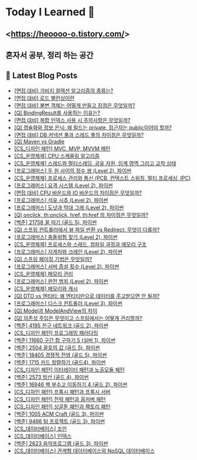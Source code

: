 # Today I Learned 👋

## <<https://heoooo-o.tistory.com/>>

## 혼자서 공부, 정리 하는 공간



## 📕 Latest Blog Posts

<ul><li><a href='https://heoooo-o.tistory.com/entry/%EB%A9%B4%EC%A0%91-%EB%8C%80%EB%B9%84-%EA%B0%80%EB%B9%84%EC%A7%80-%EC%BB%AC%EB%A0%89%EC%85%98-%EC%95%8C%EA%B3%A0%EB%A6%AC%EC%A6%98%EC%9D%98-%EC%A2%85%EB%A5%98%EB%8A%94' target='_blank'>[면접 대비] 가비지 컬렉션 알고리즘의 종류는?</a></li><li><a href='https://heoooo-o.tistory.com/entry/%EB%A9%B4%EC%A0%91-%EB%8C%80%EB%B9%84-%EB%A1%9C%EB%93%9C-%EB%B0%B8%EB%9F%B0%EC%8B%B1%EC%9D%B4%EB%9E%80' target='_blank'>[면접 대비] 로드 밸런싱이란</a></li><li><a href='https://heoooo-o.tistory.com/entry/%EB%A9%B4%EC%A0%91-%EB%8C%80%EB%B9%84-%EB%B6%88%EB%B3%80-%EA%B0%9D%EC%B2%B4%EB%8A%94-%EC%96%B4%EB%96%BB%EA%B2%8C-%EB%A7%8C%EB%93%A4%EA%B3%A0-%EC%9E%A5%EC%A0%90%EC%9D%80-%EB%AC%B4%EC%97%87%EC%9D%BC%EA%B9%8C' target='_blank'>[면접 대비] 불변 객체는 어떻게 만들고 장점은 무엇일까?</a></li><li><a href='https://heoooo-o.tistory.com/entry/Q-BindingResult%EB%A5%BC-%EC%82%AC%EC%9A%A9%ED%95%98%EB%8A%94-%EC%9D%B4%EC%9C%A0%EB%8A%94' target='_blank'>[Q] BindingResult를 사용하는 이유는?</a></li><li><a href='https://heoooo-o.tistory.com/entry/%EB%A9%B4%EC%A0%91-%EB%8C%80%EB%B9%84-%EB%B3%B5%ED%95%A9-%EC%9D%B8%EB%8D%B1%EC%8A%A4-%EC%82%AC%EC%9A%A9-%EC%8B%9C-%EC%A3%BC%EC%9D%98%EC%82%AC%ED%95%AD%EC%9D%80-%EB%AC%B4%EC%97%87%EC%9D%BC%EA%B9%8C' target='_blank'>[면접 대비] 복합 인덱스 사용 시 주의사항은 무엇일까?</a></li><li><a href='https://heoooo-o.tistory.com/entry/Q-%EC%BA%A1%EC%8A%90%ED%99%94%EC%99%80-%EC%A0%95%EB%B3%B4-%EC%9D%80%EB%8B%89-%EC%99%9C-%ED%95%84%EB%93%9C%EB%8A%94-private-%EC%A0%91%EA%B7%BC%EC%9E%90%EB%8A%94-public%EC%9D%B4%EC%96%B4%EC%95%BC-%ED%95%A0%EA%B9%8C' target='_blank'>[Q] 캡슐화와 정보 은닉: 왜 필드는 private, 접근자는 public이어야 할까?</a></li><li><a href='https://heoooo-o.tistory.com/entry/%EB%A9%B4%EC%A0%91-%EB%8C%80%EB%B9%84-DB-%EC%BB%A4%EB%84%A5%EC%85%98-%ED%92%80%EA%B3%BC-%EC%8A%A4%EB%A0%88%EB%93%9C-%ED%92%80%EC%9D%98-%EC%B0%A8%EC%9D%B4%EC%A0%90%EC%9D%80-%EB%AC%B4%EC%97%87%EC%9D%BC%EA%B9%8C' target='_blank'>[면접 대비] DB 커넥션 풀과 스레드 풀의 차이점은 무엇일까?</a></li><li><a href='https://heoooo-o.tistory.com/entry/Q-Maven-vs-Gradle' target='_blank'>[Q] Maven vs Gradle</a></li><li><a href='https://heoooo-o.tistory.com/entry/CS%EB%94%94%EC%9E%90%EC%9D%B8-%ED%8C%A8%ED%84%B4-MVC-MVP-MVVM-%ED%8C%A8%ED%84%B4' target='_blank'>[CS_디자인 패턴] MVC, MVP, MVVM 패턴</a></li><li><a href='https://heoooo-o.tistory.com/entry/CS%EC%9A%B4%EC%98%81%EC%B2%B4%EC%A0%9C-CPU-%EC%8A%A4%EC%BC%80%EC%A4%84%EB%A7%81-%EC%95%8C%EA%B3%A0%EB%A6%AC%EC%A6%98' target='_blank'>[CS_운영체제] CPU 스케줄링 알고리즘</a></li><li><a href='https://heoooo-o.tistory.com/entry/CS%EC%9A%B4%EC%98%81%EC%B2%B4%EC%A0%9C-%EC%8A%A4%EB%A0%88%EB%93%9C%EC%99%80-%EB%A9%80%ED%8B%B0%EC%8A%A4%EB%A0%88%EB%94%A9-%EA%B3%B5%EC%9C%A0-%EC%9E%90%EC%9B%90-%EC%9E%84%EA%B3%84-%EC%98%81%EC%97%AD-%EA%B7%B8%EB%A6%AC%EA%B3%A0-%EA%B5%90%EC%B0%A9-%EC%83%81%ED%83%9C' target='_blank'>[CS_운영체제] 스레드와 멀티스레딩, 공유 자원, 임계 영역 그리고 교착 상태</a></li><li><a href='https://heoooo-o.tistory.com/entry/%ED%94%84%EB%A1%9C%EA%B7%B8%EB%9E%98%EB%A8%B8%EC%8A%A4-%EB%91%90-%EC%9B%90-%EC%82%AC%EC%9D%B4%EC%9D%98-%EC%A0%95%EC%88%98-%EC%8C%8D-Level-2-%ED%8C%8C%EC%9D%B4%EC%8D%AC' target='_blank'>[프로그래머스] 두 원 사이의 정수 쌍 (Level 2), 파이썬</a></li><li><a href='https://heoooo-o.tistory.com/entry/CS%EC%9A%B4%EC%98%81%EC%B2%B4%EC%A0%9C-%ED%94%84%EB%A1%9C%EC%84%B8%EC%8A%A4-%EA%B4%80%EB%A6%AC%EC%99%80-%ED%86%B5%EC%8B%A0-PCB-%EC%BB%A8%ED%85%8D%EC%8A%A4%ED%8A%B8-%EC%8A%A4%EC%9C%84%EC%B9%AD-%EB%A9%80%ED%8B%B0-%ED%94%84%EB%A1%9C%EC%84%B8%EC%8B%B1-IPC' target='_blank'>[CS_운영체제] 프로세스 관리와 통신 (PCB, 컨텍스트 스위칭, 멀티 프로세싱, IPC)</a></li><li><a href='https://heoooo-o.tistory.com/entry/%ED%94%84%EB%A1%9C%EA%B7%B8%EB%9E%98%EB%A8%B8%EC%8A%A4-%EC%9A%94%EA%B2%A9-%EC%8B%9C%EC%8A%A4%ED%85%9C-Level-2-%ED%8C%8C%EC%9D%B4%EC%8D%AC' target='_blank'>[프로그래머스] 요격 시스템 (Level 2), 파이썬</a></li><li><a href='https://heoooo-o.tistory.com/entry/%EB%A9%B4%EC%A0%91-%EB%8C%80%EB%B9%84-CPU-%EB%B0%94%EC%9A%B4%EB%93%9C%EC%99%80-IO-%EB%B0%94%EC%9A%B4%EB%93%9C%EC%9D%98-%EC%B0%A8%EC%9D%B4%EC%A0%90%EC%9D%80-%EB%AC%B4%EC%97%87%EC%9D%BC%EA%B9%8C' target='_blank'>[면접 대비] CPU 바운드와 IO 바운드의 차이점은 무엇일까?</a></li><li><a href='https://heoooo-o.tistory.com/entry/%ED%94%84%EB%A1%9C%EA%B7%B8%EB%9E%98%EB%A8%B8%EC%8A%A4-%EC%84%9D%EC%9C%A0-%EC%8B%9C%EC%B6%94-Level-2-%ED%8C%8C%EC%9D%B4%EC%8D%AC' target='_blank'>[프로그래머스] 석유 시추 (Level 2), 파이썬</a></li><li><a href='https://heoooo-o.tistory.com/entry/%ED%94%84%EB%A1%9C%EA%B7%B8%EB%9E%98%EB%A8%B8%EC%8A%A4-%EB%8F%84%EB%84%9B%EA%B3%BC-%EB%A7%89%EB%8C%80-%EA%B7%B8%EB%9E%98-Level-2-%ED%8C%8C%EC%9D%B4%EC%8D%AC' target='_blank'>[프로그래머스] 도넛과 막대 그래 (Level 2), 파이썬</a></li><li><a href='https://heoooo-o.tistory.com/entry/Q-onclick-thonclick-href-thhref-%EC%9D%98-%EC%B0%A8%EC%9D%B4%EC%A0%90%EC%9D%80-%EB%AC%B4%EC%97%87%EC%9D%BC%EA%B9%8C' target='_blank'>[Q] onclick, th:onclick, href, th:href 의 차이점은 무엇일까?</a></li><li><a href='https://heoooo-o.tistory.com/entry/%EB%B0%B1%EC%A4%80-21758-%EA%BF%80-%EB%94%B0%EA%B8%B0-%EA%B3%A8%EB%93%9C-5-%ED%8C%8C%EC%9D%B4%EC%8D%AC' target='_blank'>[백준] 21758 꿀 따기 (골드 5), 파이썬</a></li><li><a href='https://heoooo-o.tistory.com/entry/Q-%EC%8A%A4%ED%94%84%EB%A7%81-%EC%BB%A8%ED%8A%B8%EB%A1%A4%EB%9F%AC%EC%97%90%EC%84%9C-%EB%B7%B0-%ED%8C%8C%EC%9D%BC-%EB%B0%98%ED%99%98-vs-Redirect-%EB%AC%B4%EC%97%87%EC%9D%B4-%EB%8B%A4%EB%A5%BC%EA%B9%8C' target='_blank'>[Q] 스프링 컨트롤러에서 뷰 파일 반환 vs Redirect: 무엇이 다를까?</a></li><li><a href='https://heoooo-o.tistory.com/entry/%ED%94%84%EB%A1%9C%EA%B7%B8%EB%9E%98%EB%A8%B8%EC%8A%A4-%EC%B6%A9%EB%8F%8C%EC%9C%84%ED%97%98-%EC%B0%BE%EA%B8%B0-Level-2-%ED%8C%8C%EC%9D%B4%EC%8D%AC' target='_blank'>[프로그래머스] 충돌위험 찾기 (Level 2), 파이썬</a></li><li><a href='https://heoooo-o.tistory.com/entry/CS%EC%9A%B4%EC%98%81%EC%B2%B4%EC%A0%9C-%ED%94%84%EB%A1%9C%EC%84%B8%EC%8A%A4%EC%99%80-%EC%8A%A4%EB%A0%88%EB%93%9C-%EC%BB%B4%ED%8C%8C%EC%9D%BC-%EA%B3%BC%EC%A0%95%EA%B3%BC-%EB%A9%94%EB%AA%A8%EB%A6%AC-%EA%B5%AC%EC%A1%B0' target='_blank'>[CS_운영체제] 프로세스와 스레드, 컴파일 과정과 메모리 구조</a></li><li><a href='https://heoooo-o.tistory.com/entry/%ED%94%84%EB%A1%9C%EA%B7%B8%EB%9E%98%EB%A8%B8%EC%8A%A4-%EC%A7%80%EA%B2%8C%EC%B0%A8%EC%99%80-%ED%81%AC%EB%A0%88%EC%9D%B8-Level-2-%ED%8C%8C%EC%9D%B4%EC%8D%AC' target='_blank'>[프로그래머스] 지게차와 크레인 (Level 2), 파이썬</a></li><li><a href='https://heoooo-o.tistory.com/entry/Q-%EC%8A%A4%ED%94%84%EB%A7%81-%ED%8E%98%EC%9D%B4%EC%A7%95-%EA%B8%B0%EB%B2%95%EC%9D%80-%EB%AC%B4%EC%97%87%EC%9D%BC%EA%B9%8C' target='_blank'>[Q] 스프링 페이징 기법은 무엇일까?</a></li><li><a href='https://heoooo-o.tistory.com/entry/%ED%94%84%EB%A1%9C%EA%B7%B8%EB%9E%98%EB%A8%B8%EC%8A%A4-%EC%84%9C%EB%B2%84-%EC%A6%9D%EC%84%A4-%ED%9A%9F%EC%88%98-Level-2-%ED%8C%8C%EC%9D%B4%EC%8D%AC' target='_blank'>[프로그래머스] 서버 증설 횟수 (Level 2), 파이썬</a></li><li><a href='https://heoooo-o.tistory.com/entry/CS%EC%9A%B4%EC%98%81%EC%B2%B4%EC%A0%9C-%EB%A9%94%EB%AA%A8%EB%A6%AC-%EA%B4%80%EB%A6%AC' target='_blank'>[CS_운영체제] 메모리 관리</a></li><li><a href='https://heoooo-o.tistory.com/entry/%ED%94%84%EB%A1%9C%EA%B7%B8%EB%9E%98%EB%A8%B8%EC%8A%A4-%EC%99%84%EC%A0%84-%EB%B2%94%EC%A3%84-Level-2-%ED%8C%8C%EC%9D%B4%EC%8D%AC' target='_blank'>[프로그래머스] 완전 범죄 (Level 2), 파이썬</a></li><li><a href='https://heoooo-o.tistory.com/entry/CS%EC%9A%B4%EC%98%81%EC%B2%B4%EC%A0%9C-%EB%A9%94%EB%AA%A8%EB%A6%AC%EC%99%80-%EC%BA%90%EC%8B%9C' target='_blank'>[CS_운영체제] 메모리와 캐시</a></li><li><a href='https://heoooo-o.tistory.com/entry/Q-DTO-vs-%EC%97%94%ED%8B%B0%ED%8B%B0-%EC%99%9C-%EC%97%94%ED%8B%B0%ED%8B%B0%EB%A7%8C%EC%9C%BC%EB%A1%9C-%EB%8D%B0%EC%9D%B4%ED%84%B0%EB%A5%BC-%EC%A3%BC%EA%B3%A0%EB%B0%9B%EC%9C%BC%EB%A9%B4-%EC%95%88-%EB%90%A0%EA%B9%8C' target='_blank'>[Q] DTO vs 엔티티: 왜 엔티티만으로 데이터를 주고받으면 안 될까?</a></li><li><a href='https://heoooo-o.tistory.com/entry/%ED%94%84%EB%A1%9C%EA%B7%B8%EB%9E%98%EB%A8%B8%EC%8A%A4-%EB%94%94%EC%8A%A4%ED%81%AC-%EC%BB%A8%ED%8A%B8%EB%A1%A4%EB%9F%AC-Level-3-%ED%8C%8C%EC%9D%B4%EC%8D%AC' target='_blank'>[프로그래머스] 디스크 컨트롤러 (Level 3), 파이썬</a></li><li><a href='https://heoooo-o.tistory.com/entry/Q-Model%EA%B3%BC-ModelAndView%EC%9D%98-%EC%B0%A8%EC%9D%B4' target='_blank'>[Q] Model과 ModelAndView의 차이</a></li><li><a href='https://heoooo-o.tistory.com/entry/Q-%EC%9D%98%EC%A1%B4%EC%84%B1-%EC%A3%BC%EC%9E%85%EC%9D%80-%EB%AC%B4%EC%97%87%EC%9D%B4%EA%B3%A0-%EC%8A%A4%ED%94%84%EB%A7%81%EC%97%90%EC%84%9C%EB%8A%94-%EC%96%B4%EB%96%BB%EA%B2%8C-%EA%B4%80%EB%A6%AC%ED%95%A0%EA%B9%8C' target='_blank'>[Q] 의존성 주입은 무엇이고 스프링에서는 어떻게 관리할까?</a></li><li><a href='https://heoooo-o.tistory.com/entry/%EB%B0%B1%EC%A4%80-4195-%EC%B9%9C%EA%B5%AC-%EB%84%A4%ED%8A%B8%EC%9B%8C%ED%81%AC-%EA%B3%A8%EB%93%9C-2-%ED%8C%8C%EC%9D%B4%EC%8D%AC' target='_blank'>[백준] 4195 친구 네트워크 (골드 2), 파이썬</a></li><li><a href='https://heoooo-o.tistory.com/entry/CS%EB%94%94%EC%9E%90%EC%9D%B8-%ED%8C%A8%ED%84%B4-%ED%94%84%EB%A1%9C%EA%B7%B8%EB%9E%98%EB%B0%8D-%ED%8C%A8%EB%9F%AC%EB%8B%A4%EC%9E%84' target='_blank'>[CS_디자인 패턴] 프로그래밍 패러다임</a></li><li><a href='https://heoooo-o.tistory.com/entry/%EB%B0%B1%EC%A4%80-11660-%EA%B5%AC%EA%B0%84-%ED%95%A9-%EA%B5%AC%ED%95%98%EA%B8%B0-5-%EC%8B%A4%EB%B2%84-1-%ED%8C%8C%EC%9D%B4%EC%8D%AC' target='_blank'>[백준] 11660 구간 합 구하기 5 (실버 1), 파이썬</a></li><li><a href='https://heoooo-o.tistory.com/entry/%EB%B0%B1%EC%A4%80-2504-%EA%B4%84%ED%98%B8%EC%9D%98-%EA%B0%92-%EA%B3%A8%EB%93%9C-5-%ED%8C%8C%EC%9D%B4%EC%8D%AC' target='_blank'>[백준] 2504 괄호의 값 (골드 5), 파이썬</a></li><li><a href='https://heoooo-o.tistory.com/entry/%EB%B0%B1%EC%A4%80-18405-%EA%B2%BD%EC%9F%81%EC%A0%81-%EC%A0%84%EC%97%BC-%EA%B3%A8%EB%93%9C-5-%ED%8C%8C%EC%9D%B4%EC%8D%AC' target='_blank'>[백준] 18405 경쟁적 전염 (골드 5), 파이썬</a></li><li><a href='https://heoooo-o.tistory.com/entry/%EB%B0%B1%EC%A4%80-1715-%EC%B9%B4%EB%93%9C-%EC%A0%95%EB%A0%AC%ED%95%98%EA%B8%B0-%EA%B3%A8%EB%93%9C4-%ED%8C%8C%EC%9D%B4%EC%8D%AC' target='_blank'>[백준] 1715 카드 정렬하기 (골드4), 파이썬</a></li><li><a href='https://heoooo-o.tistory.com/entry/CS%EB%94%94%EC%9E%90%EC%9D%B8-%ED%8C%A8%ED%84%B4-%EC%9D%B4%ED%84%B0%EB%A0%88%EC%9D%B4%ED%84%B0-%ED%8C%A8%ED%84%B4%EA%B3%BC-%EB%85%B8%EC%B6%9C%EB%AA%A8%EB%93%88-%ED%8C%A8%ED%84%B4' target='_blank'>[CS_디자인 패턴] 이터레이터 패턴과 노출모듈 패턴</a></li><li><a href='https://heoooo-o.tistory.com/entry/%EB%B0%B1%EC%A4%80-2573-%EB%B9%99%EC%82%B0-%EA%B3%A8%EB%93%9C-4-%ED%8C%8C%EC%9D%B4%EC%8D%AC' target='_blank'>[백준] 2573 빙산 (골드 4), 파이썬</a></li><li><a href='https://heoooo-o.tistory.com/entry/%EB%B0%B1%EC%A4%80-16946-%EB%B2%BD-%EB%B6%80%EC%88%98%EA%B3%A0-%EC%9D%B4%EB%8F%99%ED%95%98%EA%B8%B0-4-%EA%B3%A8%EB%93%9C-2-%ED%8C%8C%EC%9D%B4%EC%8D%AC' target='_blank'>[백준] 16946 벽 부수고 이동하기 4 (골드 2), 파이썬</a></li><li><a href='https://heoooo-o.tistory.com/entry/CS%EB%94%94%EC%9E%90%EC%9D%B8-%ED%8C%A8%ED%84%B4-%ED%94%84%EB%A1%9D%EC%8B%9C-%ED%8C%A8%ED%84%B4%EA%B3%BC-%ED%94%84%EB%A1%9D%EC%8B%9C-%EC%84%9C%EB%B2%84' target='_blank'>[CS_디자인 패턴] 프록시 패턴과 프록시 서버</a></li><li><a href='https://heoooo-o.tistory.com/entry/CS%EB%94%94%EC%9E%90%EC%9D%B8-%ED%8C%A8%ED%84%B4-%EC%A0%84%EB%9E%B5-%ED%8C%A8%ED%84%B4%EA%B3%BC-%EC%98%B5%EC%A0%80%EB%B2%84-%ED%8C%A8%ED%84%B4' target='_blank'>[CS_디자인 패턴] 전략 패턴과 옵저버 패턴</a></li><li><a href='https://heoooo-o.tistory.com/entry/CS%EB%94%94%EC%9E%90%EC%9D%B8-%ED%8C%A8%ED%84%B4-%EC%8B%B1%EA%B8%80%ED%86%A4-%ED%8C%A8%ED%84%B4%EA%B3%BC-%ED%8C%A9%ED%86%A0%EB%A6%AC-%ED%8C%A8%ED%84%B4' target='_blank'>[CS_디자인 패턴] 싱글톤 패턴과 팩토리 패턴</a></li><li><a href='https://heoooo-o.tistory.com/entry/%EB%B0%B1%EC%A4%80-1005-ACM-Craft-%EA%B3%A8%EB%93%9C-3-%ED%8C%8C%EC%9D%B4%EC%8D%AC' target='_blank'>[백준] 1005 ACM Craft (골드 3), 파이썬</a></li><li><a href='https://heoooo-o.tistory.com/entry/%EB%B0%B1%EC%A4%80-9466-%ED%85%80-%ED%94%84%EB%A1%9C%EC%A0%9D%ED%8A%B8-%EA%B3%A8%EB%93%9C-3-%ED%8C%8C%EC%9D%B4%EC%8D%AC' target='_blank'>[백준] 9466 텀 프로젝트 (골드 3), 파이썬</a></li><li><a href='https://heoooo-o.tistory.com/entry/CS%EB%8D%B0%EC%9D%B4%ED%84%B0%EB%B2%A0%EC%9D%B4%EC%8A%A4-%EC%A1%B0%EC%9D%B8' target='_blank'>[CS_데이터베이스] 조인</a></li><li><a href='https://heoooo-o.tistory.com/entry/CS%EB%8D%B0%EC%9D%B4%ED%84%B0%EB%B2%A0%EC%9D%B4%EC%8A%A4-%EC%9D%B8%EB%8D%B1%EC%8A%A4' target='_blank'>[CS_데이터베이스] 인덱스</a></li><li><a href='https://heoooo-o.tistory.com/entry/%EB%B0%B1%EC%A4%80-2623-%EC%9D%8C%EC%95%85%ED%94%84%EB%A1%9C%EA%B7%B8%EB%9E%A8-%EA%B3%A8%EB%93%9C-3-%ED%8C%8C%EC%9D%B4%EC%8D%AC' target='_blank'>[백준] 2623 음악프로그램 (골드 3), 파이썬</a></li><li><a href='https://heoooo-o.tistory.com/entry/CS%EB%8D%B0%EC%9D%B4%ED%84%B0%EB%B2%A0%EC%9D%B4%EC%8A%A4-%EA%B4%80%EA%B3%84%ED%98%95-%EB%8D%B0%EC%9D%B4%ED%84%B0%EB%B2%A0%EC%9D%B4%EC%8A%A4%EC%99%80-NoSQL-%EB%8D%B0%EC%9D%B4%ED%84%B0%EB%B2%A0%EC%9D%B4%EC%8A%A4' target='_blank'>[CS_데이터베이스] 관계형 데이터베이스와 NoSQL 데이터베이스</a></li></ul>